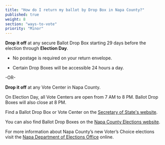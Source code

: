 ```yaml
---
title: "How do I return my ballot by Drop Box in Napa County?"
published: true
weight: 8
section: "ways-to-vote"
priority: "Minor"
---
```


**Drop it off** at any secure Ballot Drop Box starting 29 days before the election through **Election Day**.  

- No postage is required on your return envelope.  

- Certain Drop Boxes will be accessible 24 hours a day.        

-OR-

**Drop it off** at any Vote Center in Napa County.   

On Election Day, all Vote Centers are open from 7 AM to 8 PM. Ballot Drop Boxes will also close at 8 PM.  

Find a Ballot Drop Box or Vote Center on the [Secretary of State's website](https://caearlyvoting.sos.ca.gov/). 

You can also find Ballot Drop Boxes on the [Napa County Elections website](https://www.countyofnapa.org/2355/Drop-Box-Locations).

For more information about Napa County’s new Voter’s Choice elections visit the [Napa Department of Elections Office](https://www.countyofnapa.org/2121/The-Voters-Choice-Act) online. 
